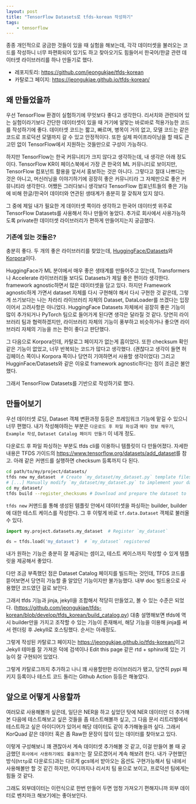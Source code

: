```yaml
---
layout: post
title: "TensorFlow Datasets로 tfds-korean 작성하기"
tags:
    - tensorflow
---
```


종종 개인적으로 궁금한 것들이 있을 때 실험을 해보는데, 각각 데이터셋을 불러오는 코드를 작성하니 너무 파편화되어 있기도 하고 찾아오기도 힘들어서 한국어/한글 관련 데이터셋 라이브러리를 하나 만들기로 했다.

* 레포지토리: <https://github.com/jeongukjae/tfds-korean>
* 카탈로그 페이지: <https://jeongukjae.github.io/tfds-korean/>

## 왜 만들었을까

우선 TensorFlow 환경이 실험하기에 무엇보다 좋다고 생각한다.
리서치와 관련되어 있는 실험이라기보다 간단한 데이터셋이 있을 때 거기에 알맞는 바로바로 적용가능한 코드를 작성하기에 좋다.
데이터셋 코드는 짧고, 빠르며, 병목이 거의 없고, 모델 코드는 같은 코드로 프로덕션 모델까지 갈 수 있고 안정적이다.
또한 실제 파이프라이닝을 할 때도 큰 고민 없이 TensorFlow에서 지원하는 것들만으로 구성이 가능하다.

하지만 TensorFlow는 한국 커뮤니티가 크지 않다고 생각하는데, 내 생각은 아래 정도이다.
TensorFlow KR이 페이스북에서 가장 큰 한국의 ML 커뮤니티로 보이지만, TensorFlow 컴포넌트 활용을 앞서서 홍보하는 것은 아니다.
그렇다고 절대 나쁘다는 것은 아니고, 머신러닝을 이야기하기에 굉장히 좋은 커뮤니티라 그 자체만으로 좋은 커뮤니티라 생각한다.
어쨌든 그러다보니 생각보다 TensorFlow 컴포넌트들의 좋은 기능에 비해 한글/한국어 데이터와 연관된 생태계가 충분히 잘 갖춰져 있지 않다.

그 중에 제일 내가 필요한 게 데이터셋 쪽이라 생각하고 한국어 데이터셋 위주로 TensorFlow Datasets를 사용해서 하나 만들어 놓았다.
추가로 회사에서 사용가능하도록 private한 데이터셋 라이브러리가 편하게 만들어지는지 궁금했다.

### 기존에 있는 것들은?

충분히 좋다. 두 개의 좋은 라이브러리를 찾았는데, [HuggingFace/Datasets](https://github.com/huggingface/datasets)와 [Korpora](https://github.com/ko-nlp/Korpora)이다.

HuggingFace가 ML 분야에서 매우 좋은 생태계를 만들어주고 있는데, Transformers나 Accelerate 라이브러리들 보다도 Datasets가 제일 좋은 편이라 생각한다.
framework agnostic하면서 많은 데이터셋을 담고 있다.
하지만 Framework agnostic하게 가면서 dataset 자체를 다시 구현해야 해서 다시 구현한 것 같은데, 그렇게 쓰기보다는 나는 차라리 라이브러리 자체의 Dataset, DataLoader를 쓰겠다는 입장이어서 고려사항은 아니었다.
HuggingFace Datasets 자체에서 굉장히 좋은 기능이 많이 추가되거나 PyTorch 팀으로 들어가게 된다면 생각은 달라질 것 같다.
당연히 라이브러리 팀과 협력하겠지만, 라이브러리 자체의 기능이 풍부하고 비슷하거나 좋으면 라이브러리 자체의 기능을 쓰는 편이 좋다고 판단했다.

그 다음으로 Korpora인데, 카탈로그 페이지가 없는게 흠이었다.
또한 checksum 확인 같은 기능이 없었고, 너무 반복되는 코드가 많다고 생각했다. (괜찮다고 생각이 들면 허깅페이스 쪽이나 Korpora 쪽이나 당연히 기여하면서 사용할 생각이었다)
그리고 HugginFace/Datasets와 같은 이유로 framework agnostic하다는 점이 조금은 불안했다.

그래서 TensorFlow Datasets를 기반으로 작성하기로 했다.

## 만들어보기

우선 데이터셋 로딩, Dataset 객체 변환과정 등등은 프레임워크 기능에 맡길 수 있으니 너무 편했다.
내가 작성해야하는 부분은 `다운로드 후 파일 파싱`과 `메타 정보 채우기`, `Example 작성`, `Dataset Catalog 페이지 만들기` 이 네개 정도.

다운로드 후 파일 파싱하는 부분도 tfds cli를 이용하니 템플릿이 다 만들어졌다.
자세한 내용은 TFDS 가이드의 <https://www.tensorflow.org/datasets/add_dataset>를 참고.
아래 같은 커맨드를 실행하면 checksum 등록까지 다 된다.

```sh
cd path/to/my/project/datasets/
tfds new my_dataset  # Create `my_dataset/my_dataset.py` template files
# [...] Manually modify `my_dataset/my_dataset.py` to implement your dataset.
cd my_dataset/
tfds build --register_checksums # Download and prepare the dataset to `~/tensorflow_datasets/`
```

`tfds new` 커맨드를 통해 생성된 템플릿 안에서 데이터셋을 파싱하는 builder, builder에 대한 테스트 케이스를 작성한다.
그 후 이렇게 바로 `tf.data.Dataset` 객체로 불러올 수 있다.

```python
import my.project.datasets.my_dataset  # Register `my_dataset`

ds = tfds.load('my_dataset')  # `my_dataset` registered
```

내가 원하는 기능은 충분히 잘 제공되는 셈이고, 테스트 케이스까지 작성할 수 있게 템플릿을 제공해서 좋았다.

다만 조금 부족했던 점은 Dataset Catalog 페이지를 빌드하는 것인데, TFDS 코드를 뜯어보면서 당연히 가능할 줄 알았던 기능이지만 불가능했다.
내부 doc 빌드용으로 사용했던 코드였던 걸로 보인다.

그래서 tfds 기능과 jinja, jekyll을 조합해서 적당히 만들었고, 볼 수 있는 수준은 되었다. (<https://github.com/jeongukjae/tfds-korean/blob/develop/tfds_korean/build_catalog.py>)
대충 설명해보면 tfds에 역시 builder만을 가지고 조작할 수 있는 기능이 존재해서, 해당 기능을 이용해 jinja를 써서 렌더링 후 Jekyll로 호스팅했다. 순서는 아래정도.

그렇게 작성된 카탈로그 페이지는 <https://jeongukjae.github.io/tfds-korean/>이고 Jekyll 테마를 잘 가져온 덕에 검색이나 Edit this page 같은 rtd + sphinx에 있는 기능이 잘 구현되어 있었다.

그렇게 카탈로그까지 추가하고 나니 꽤 사용할만한 라이브러리가 됐고, 당연히 pypi 패키지 등록이나 테스트 코드 돌리는 Github Action 등등은 해놓았다.

## 앞으로 어떻게 사용할까

여러모로 사용해볼까 싶은데, 일단은 NER을 하고 싶었던 탓에 NER 데이터만 더 추가해본 다음에 테스트해보고 싶은 것들을 좀 테스트해볼까 싶고, 그 다음 문서 리트리벌에서 테스트하고 싶은 아이디어가 있어서 해당 데이터도 같이 추가해놓을까 싶다.
그래서 KorQuad 같은 데이터 혹은 좀 Raw한 문장이 많이 있는 데이터를 찾아보고 있다.

이렇게 구성해보니 꽤 괜찮아서 계속 데이터셋 추가해볼 것 같고, 이걸 만들어 볼 때 궁금했던 `회사에서 사용하기에도 좋을까?`는 잘 모르겠어서 계속 해보려 한다.
내가 구현했던 방식(`http`로 다운로드)과는 다르게 gcs에서 받아오는 옵션도 구현가능해서 팀 내에서 사용해볼만 할 것 같긴 하지만, 어디까지나 리서치 팀 용으로 보이고, 프로덕션 팀에게는 힘들 것 같다.

그래도 외부데이터는 이런식으로 한번 만들어 두면 엄청 가져오기 편해지니까 외부 데이터로 벤치마크 해보기에는 좋아보인다.
